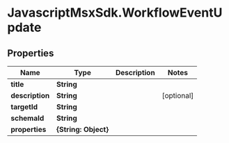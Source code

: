 # JavascriptMsxSdk.WorkflowEventUpdate

## Properties

Name | Type | Description | Notes
------------ | ------------- | ------------- | -------------
**title** | **String** |  | 
**description** | **String** |  | [optional] 
**targetId** | **String** |  | 
**schemaId** | **String** |  | 
**properties** | **{String: Object}** |  | 


